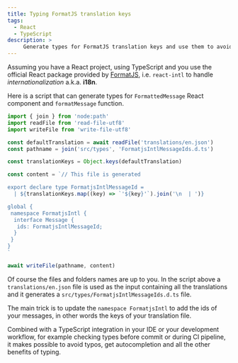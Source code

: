 ```yaml
---
title: Typing FormatJS translation keys
tags:
  - React
  - TypeScript
description: >
     Generate types for FormatJS translation keys and use them to avoid typos, get autocompletion, etc.
---
```


Assuming you have a React project, using TypeScript and you use the official React package provided by [FormatJS](https://formatjs.github.io/), i.e. `react-intl` to handle _internationalization_ a.k.a. **i18n**.

Here is a script that can generate types for `FormattedMessage` React component and `formatMessage` function.

```ts
import { join } from 'node:path'
import readFile from 'read-file-utf8'
import writeFile from 'write-file-utf8'

const defaultTranslation = await readFile('translations/en.json')
const pathname = join('src/types', 'FormatjsIntlMessageIds.d.ts')

const translationKeys = Object.keys(defaultTranslation)

const content = `// This file is generated

export declare type FormatjsIntlMessageId =
  | ${translationKeys.map((key) => `'${key}'`).join('\n  | ')}

global {
 namespace FormatjsIntl {
  interface Message {
   ids: FormatjsIntlMessageId;
  }
 }
}
`

await writeFile(pathname, content)
```

Of course the files and folders names are up to you. In the script above a `translations/en.json` file is used as the input containing all the translations and it generates a `src/types/FormatjsIntlMessageIds.d.ts` file.

The main trick is to update the `namespace FormatjsIntl` to add the ids of your messages, in other words the keys of your translation file.

Combined with a TypeScript integration in your IDE or your development workflow, for example checking types before commit or during CI pipeline, it makes possible to avoid typos, get autocompletion and all the other benefits of typing.
